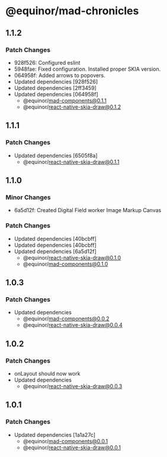 # @equinor/mad-chronicles

## 1.1.2

### Patch Changes

-   928f526: Configured eslint
-   5948fae: Fixed configuration. Installed proper SKIA version.
-   064958f: Added arrows to popovers.
-   Updated dependencies [928f526]
-   Updated dependencies [2ff3459]
-   Updated dependencies [064958f]
    -   @equinor/mad-components@0.1.1
    -   @equinor/react-native-skia-draw@0.1.2

## 1.1.1

### Patch Changes

-   Updated dependencies [6505f8a]
    -   @equinor/react-native-skia-draw@0.1.1

## 1.1.0

### Minor Changes

-   6a5d12f: Created Digital Field worker Image Markup Canvas

### Patch Changes

-   Updated dependencies [40bcbff]
-   Updated dependencies [40bcbff]
-   Updated dependencies [6a5d12f]
    -   @equinor/react-native-skia-draw@0.1.0
    -   @equinor/mad-components@0.1.0

## 1.0.3

### Patch Changes

-   Updated dependencies
    -   @equinor/mad-components@0.0.2
    -   @equinor/react-native-skia-draw@0.0.4

## 1.0.2

### Patch Changes

-   onLayout should now work
-   Updated dependencies
    -   @equinor/react-native-skia-draw@0.0.3

## 1.0.1

### Patch Changes

-   Updated dependencies [1a1a27c]
    -   @equinor/mad-components@0.0.1
    -   @equinor/react-native-skia-draw@0.0.1
